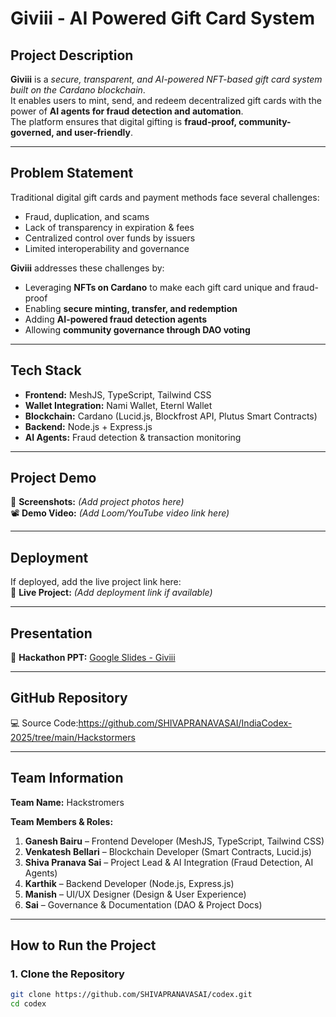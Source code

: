 # Giviii - AI Powered Gift Card System

## Project Description
**Giviii** is a *secure, transparent, and AI-powered NFT-based gift card system built on the Cardano blockchain*.  
It enables users to mint, send, and redeem decentralized gift cards with the power of **AI agents for fraud detection and automation**.  
The platform ensures that digital gifting is **fraud-proof, community-governed, and user-friendly**.  

---

## Problem Statement
Traditional digital gift cards and payment methods face several challenges:
- Fraud, duplication, and scams  
- Lack of transparency in expiration & fees  
- Centralized control over funds by issuers  
- Limited interoperability and governance  

**Giviii** addresses these challenges by:
- Leveraging **NFTs on Cardano** to make each gift card unique and fraud-proof  
- Enabling **secure minting, transfer, and redemption**  
- Adding **AI-powered fraud detection agents**  
- Allowing **community governance through DAO voting**  

---

## Tech Stack
- **Frontend:** MeshJS, TypeScript, Tailwind CSS  
- **Wallet Integration:** Nami Wallet, Eternl Wallet  
- **Blockchain:** Cardano (Lucid.js, Blockfrost API, Plutus Smart Contracts)  
- **Backend:** Node.js + Express.js  
- **AI Agents:** Fraud detection & transaction monitoring  

---

## Project Demo
📸 **Screenshots:** *(Add project photos here)*  
📽️ **Demo Video:** *(Add Loom/YouTube video link here)*  

---

## Deployment
If deployed, add the live project link here:  
🔗 **Live Project:** *(Add deployment link if available)*  

---

## Presentation
📂 **Hackathon PPT:** [Google Slides - Giviii](https://docs.google.com/presentation/d/1PFL5EXTmiDtdyg6wBiybgdBFipk9KHC9/edit?usp=drive_link&ouid=111999294112956735226&rtpof=true&sd=true)  

---

## GitHub Repository
💻 Source Code:https://github.com/SHIVAPRANAVASAI/IndiaCodex-2025/tree/main/Hackstormers

---

## Team Information
**Team Name:** Hackstromers  

**Team Members & Roles:**  
1. **Ganesh Bairu** – Frontend Developer (MeshJS, TypeScript, Tailwind CSS)  
2. **Venkatesh Bellari** – Blockchain Developer (Smart Contracts, Lucid.js)  
3. **Shiva Pranava Sai** – Project Lead & AI Integration (Fraud Detection, AI Agents)  
4. **Karthik** – Backend Developer (Node.js, Express.js)  
5. **Manish** – UI/UX Designer (Design & User Experience)  
6. **Sai** – Governance & Documentation (DAO & Project Docs)  

---

## How to Run the Project

### 1. Clone the Repository
```bash
git clone https://github.com/SHIVAPRANAVASAI/codex.git
cd codex

